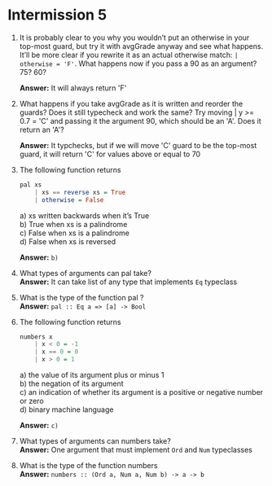 Intermission 5
==============

1. It is probably clear to you why you wouldn’t put an otherwise in your top-most guard, but try it with avgGrade anyway and
see what happens. It’ll be more clear if you rewrite it as an actual otherwise match: `| otherwise = 'F'`. What happens now if
you pass a 90 as an argument? 75? 60?  

   **Answer:** It will always return 'F'
2. What happens if you take avgGrade as it is written and reorder the guards? Does it still typecheck and work the same? 
Try moving | y >= 0.7 = 'C' and passing it the argument 90, which should be an 'A'. Does it return an 'A'?  

   **Answer:** It typchecks, but if we will move 'C' guard to be the top-most guard, it will return 'C' for values above or equal to 70
3. The following function returns
   ```haskell
   pal xs
       | xs == reverse xs = True
       | otherwise = False
   ```
   a) xs written backwards when it’s True  
   b) True when xs is a palindrome  
   c) False when xs is a palindrome  
   d) False when xs is reversed  
   
   **Answer:** `b)`
4. What types of arguments can pal take?  
   **Answer:** It can take list of any type that implements `Eq` typeclass
5. What is the type of the function pal ?   
   **Answer:** `pal :: Eq a => [a] -> Bool`
6. The following function returns
   ```haskell
   numbers x
       | x < 0 = -1
       | x == 0 = 0
       | x > 0 = 1
   ``` 
   a) the value of its argument plus or minus 1  
   b) the negation of its argument  
   c) an indication of whether its argument is a positive or negative number or zero  
   d) binary machine language  
   
   **Answer:** `c)`
7. What types of arguments can numbers take?  
   **Answer:** One argument that must implement `Ord` and `Num` typeclasses
8. What is the type of the function numbers  
   **Answer:** `numbers :: (Ord a, Num a, Num b) -> a -> b`
